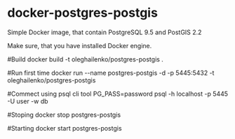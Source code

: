 # docker-postgres-postgis
Simple Docker image, that contain PostgreSQL 9.5 and PostGIS 2.2

Make sure, that you have installed Docker engine.

#Build
docker build -t oleghailenko/postgres-postgis .

#Run first time
docker run --name postgres-postgis -d -p 5445:5432 -t oleghailenko/postgres-postgis

#Commect using psql cli tool
PG_PASS=password psql -h localhost -p 5445 -U user -w db

#Stoping
docker stop postgres-postgis

#Starting
docker start postgres-postgis

